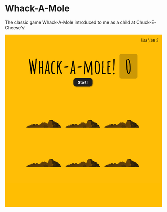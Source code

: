 # Whack-A-Mole
The classic game Whack-A-Mole introduced to me as a child at Chuck-E-Cheese's!

![Preview of the game](https://raw.githubusercontent.com/MosesSupposes/Whack-A-Mole/master/assets/preview.png "Game preview")
